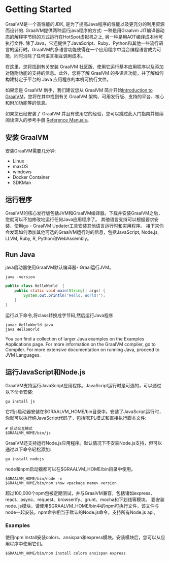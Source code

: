 # Getting Started

GraalVM是一个高性能的JDK, 是为了提高Java程序的性能以及更充分的利用资源而设计的.
GraalVM提供两种运行java程序的方式: 一种是用Graalvm JIT编译器动态的解释字节码的方式运行在HotSpot虚拟机之上, 另一种是用AOT编译成本地可执行文件.
除了Java，它还提供了JavaScript、Ruby、Python和其他一些流行语言的运行时。GraalVM的多语言功能使得在一个应用程序中混合编程语言成为可能，同时消除了任何语言相互调用成本。

在这里，您将找到有关安装 GraalVM 社区版、使用它运行基本应用程序以及添加对随附功能的支持的信息。此外，您将了解 GraalVM 的多语言功能，并了解如何构建特定于平台的 Java 应用程序的本机可执行文件。

如果您是 GraalVM 新手，我们建议您从 GraalVM 简介开始[Introduction to GraalVM](https://www.graalvm.org/22.3/docs/introduction/)，您将在其中找到有关 GraalVM 架构、可用发行版、支持的平台、核心和附加功能等的信息。

如果您已经安装了 GraalVM 并且有使用它的经验，您可以跳过此入门指南并继续阅读深入的参考手册 [Reference Manuals](https://www.graalvm.org/22.3/reference-manual/)。

## 安装 GraalVM

安装GraalVM需要几分钟:
- Linux
- maxOS
- windows
- Docker Container
- SDKMan

## 运行程序

GraalVM的核心发行版包括JVM和GraalVM编译器。下载并安装GraalVM之后，您就可以不加修改地运行任何Java应用程序了。
其他语言支持可以根据要求安装，使用gu - GraalVM Updater工具安装其他语言运行时和实用程序。
接下来你会发现如何添加其他可选的GraalVM运行时的信息，包括JavaScript, Node.js, LLVM, Ruby, R, Python和WebAssembly。

## Run Java

java启动器使用GraalVM默认编译器- Graal运行JVM。
```shell
java -version
```

```java
public class HelloWorld  {
    public static void main(String[] args) {
        System.out.println("Hello, World!");
    }
}
```
运行以下命令,将class转换成字节码,然后运行Java程序
```shell
javac HelloWorld.java
java HelloWorld
```

You can find a collection of larger Java examples on the Examples Applications page. 
For more information on the GraalVM compiler, go to Compiler. For more extensive documentation on running Java, proceed to JVM Languages.

## 运行JavaScript和Node.js

GraalVM支持运行JavaScript应用程序。JavaScript运行时是可选的，可以通过以下命令安装:

```shell
gu install js
```
它将js启动器安装在$GRAALVM_HOME/bin目录中。安装了JavaScript运行时，你就可以执行纯JavaScript代码了，包括REPL模式和直接执行脚本文件:
```shell
# 启动交互模式
$GRAALVM_HOME/bin/js
```

GraalVM还支持运行Node.js应用程序。默认情况下不安装Node.js支持，但可以通过以下命令轻松添加:
```shell
gu install nodejs
```
node和npm启动器都可以在$GRAALVM_HOME/bin目录中使用。
```shell
$GRAALVM_HOME/bin/node -v
$GRAALVM_HOME/bin/npm show <package name> version
```
超过100,000个npm包被定期测试，并与GraalVM兼容，包括诸如express、react、async、request、browserify、grunt、mocha和下划线等模块。
要安装node. js模块，请使用$GRAALVM_HOME/bin中的npm可执行文件，该文件与node一起安装。npm命令相当于默认的Node.js命令，支持所有Node.js api。

### Examples
使用npm Install安装colors、ansispan和express模块。安装模块后，您可以从应用程序中使用它们。
```shell
$GRAALVM_HOME/bin/npm install colors ansispan express
```





